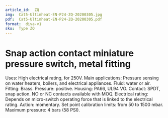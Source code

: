 ```yaml
---
article_id:  ZQ
img:  Cat5-Ultimheat-EN-P24-ZQ-20200305.jpg
pdf:  Cat5-Ultimheat-EN-P24-ZQ-20200305.pdf
format:  diva-v1
sku:  Type ZQ
---
```

# Snap action contact miniature pressure switch, metal fitting

Uses: High electrical rating, for 250V.
Main applications: Pressure sensing on water heaters, boilers, and electrical appliances.
Fluid: water or air.
Fitting: Brass.
Pressure: positive.
Housing: PA66, UL94 VO.
Contact: SPDT, snap action. NO or NC contacts available with MOQ.
Electrical rating: Depends on micro-switch operating force that is linked to the electrical rating.
Action: momentary.
Set point calibration limits: from 50 to 1500 mbar.
Maximum pressure: 4 bars (58 PSI).
